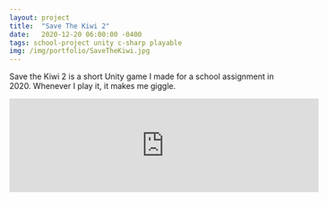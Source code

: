 ```yaml
---
layout: project
title:  "Save The Kiwi 2"
date:   2020-12-20 06:00:00 -0400
tags: school-project unity c-sharp playable
img: /img/portfolio/SaveTheKiwi.jpg
---
```


Save the Kiwi 2 is a short Unity game I made for a school assignment in 2020. Whenever I play it, it makes me giggle.

<iframe frameborder="0" src="https://itch.io/embed/719035?dark=true" width="552" height="167"><a href="https://swiimii.itch.io/save-the-kiwi-update">Save The Kiwi Update by swiimii</a></iframe>